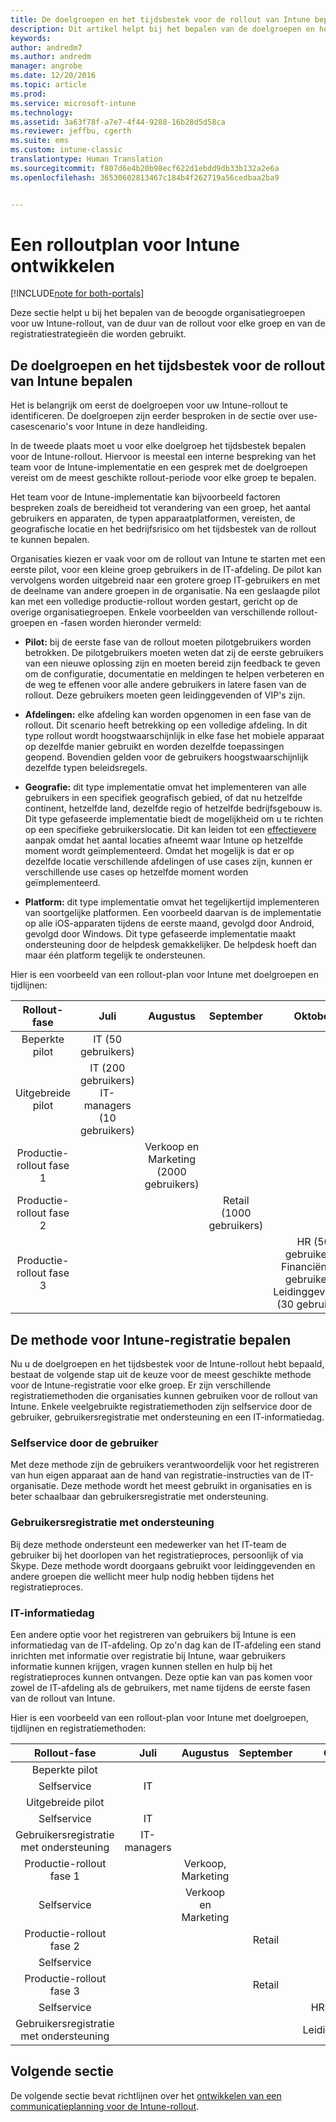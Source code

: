 ```yaml
---
title: De doelgroepen en het tijdsbestek voor de rollout van Intune bepalen | Microsoft Docs
description: Dit artikel helpt bij het bepalen van de doelgroepen en het tijdsbestek voor de rollout van een cloudimplementatie voor Microsoft Intune.
keywords: 
author: andredm7
ms.author: andredm
manager: angrobe
ms.date: 12/20/2016
ms.topic: article
ms.prod: 
ms.service: microsoft-intune
ms.technology: 
ms.assetid: 3a63f78f-a7e7-4f44-9288-16b28d5d58ca
ms.reviewer: jeffbu, cgerth
ms.suite: ems
ms.custom: intune-classic
translationtype: Human Translation
ms.sourcegitcommit: f807d6e4b20b98ecf622d1ebdd9db33b132a2e6a
ms.openlocfilehash: 36530602813467c184b4f262719a56cedbaa2ba9


---
```


# <a name="develop-an-intune-rollout-plan"></a>Een rolloutplan voor Intune ontwikkelen

[!INCLUDE[note for both-portals](../includes/note-for-both-portals.md)]

Deze sectie helpt u bij het bepalen van de beoogde organisatiegroepen voor uw Intune-rollout, van de duur van de rollout voor elke groep en van de registratiestrategieën die worden gebruikt.

## <a name="determine-intune-rollout-targeted-groups-and-timeframes"></a>De doelgroepen en het tijdsbestek voor de rollout van Intune bepalen

Het is belangrijk om eerst de doelgroepen voor uw Intune-rollout te identificeren. De doelgroepen zijn eerder besproken in de sectie over use-casescenario's voor Intune in deze handleiding.

In de tweede plaats moet u voor elke doelgroep het tijdsbestek bepalen voor de Intune-rollout. Hiervoor is meestal een interne bespreking van het team voor de Intune-implementatie en een gesprek met de doelgroepen vereist om de meest geschikte rollout-periode voor elke groep te bepalen.

Het team voor de Intune-implementatie kan bijvoorbeeld factoren bespreken zoals de bereidheid tot verandering van een groep, het aantal gebruikers en apparaten, de typen apparaatplatformen, vereisten, de geografische locatie en het bedrijfsrisico om het tijdsbestek van de rollout te kunnen bepalen.

Organisaties kiezen er vaak voor om de rollout van Intune te starten met een eerste pilot, voor een kleine groep gebruikers in de IT-afdeling. De pilot kan vervolgens worden uitgebreid naar een grotere groep IT-gebruikers en met de deelname van andere groepen in de organisatie. Na een geslaagde pilot kan met een volledige productie-rollout worden gestart, gericht op de overige organisatiegroepen. Enkele voorbeelden van verschillende rollout-groepen en -fasen worden hieronder vermeld:

-   **Pilot:** bij de eerste fase van de rollout moeten pilotgebruikers worden betrokken. De pilotgebruikers moeten weten dat zij de eerste gebruikers van een nieuwe oplossing zijn en moeten bereid zijn feedback te geven om de configuratie, documentatie en meldingen te helpen verbeteren en de weg te effenen voor alle andere gebruikers in latere fasen van de rollout. Deze gebruikers moeten geen leidinggevenden of VIP's zijn.

-   **Afdelingen:** elke afdeling kan worden opgenomen in een fase van de rollout. Dit scenario heeft betrekking op een volledige afdeling. In dit type rollout wordt hoogstwaarschijnlijk in elke fase het mobiele apparaat op dezelfde manier gebruikt en worden dezelfde toepassingen geopend. Bovendien gelden voor de gebruikers hoogstwaarschijnlijk dezelfde typen beleidsregels.

-   **Geografie:** dit type implementatie omvat het implementeren van alle gebruikers in een specifiek geografisch gebied, of dat nu hetzelfde continent, hetzelfde land, dezelfde regio of hetzelfde bedrijfsgebouw is. Dit type gefaseerde implementatie biedt de mogelijkheid om u te richten op een specifieke gebruikerslocatie. Dit kan leiden tot een [effectievere](#user-assisted-enrollment) aanpak omdat het aantal locaties afneemt waar Intune op hetzelfde moment wordt geïmplementeerd. Omdat het mogelijk is dat er op dezelfde locatie verschillende afdelingen of use cases zijn, kunnen er verschillende use cases op hetzelfde moment worden geïmplementeerd.

-   **Platform:** dit type implementatie omvat het tegelijkertijd implementeren van soortgelijke platformen. Een voorbeeld daarvan is de implementatie op alle iOS-apparaten tijdens de eerste maand, gevolgd door Android, gevolgd door Windows. Dit type gefaseerde implementatie maakt ondersteuning door de helpdesk gemakkelijker. De helpdesk hoeft dan maar één platform tegelijk te ondersteunen.

Hier is een voorbeeld van een rollout-plan voor Intune met doelgroepen en tijdlijnen:

| **Rollout-fase** | **Juli** | **Augustus** | **September** | **Oktober** |
|:---:|:---:|:---:|:---:|:---:|
| Beperkte pilot | IT (50 gebruikers) |  |  |  |                                                         
| Uitgebreide pilot | IT (200 gebruikers) IT-managers (10 gebruikers) |  |  |  |                                                         
| Productie-rollout fase 1 |  | Verkoop en Marketing (2000 gebruikers) |  |  |
| Productie-rollout fase 2 |  |  | Retail (1000 gebruikers) |  |
| Productie-rollout fase 3 |  |  |  | HR (50 gebruikers), Financiën (40 gebruikers), Leidinggevenden (30 gebruikers) |

## <a name="determine-the-intune-enrollment-approach"></a>De methode voor Intune-registratie bepalen

Nu u de doelgroepen en het tijdsbestek voor de Intune-rollout hebt bepaald, bestaat de volgende stap uit de keuze voor de meest geschikte methode voor de Intune-registratie voor elke groep. Er zijn verschillende registratiemethoden die organisaties kunnen gebruiken voor de rollout van Intune. Enkele veelgebruikte registratiemethoden zijn selfservice door de gebruiker, gebruikersregistratie met ondersteuning en een IT-informatiedag.

### <a name="user-self-service"></a>Selfservice door de gebruiker

Met deze methode zijn de gebruikers verantwoordelijk voor het registreren van hun eigen apparaat aan de hand van registratie-instructies van de IT-organisatie. Deze methode wordt het meest gebruikt in organisaties en is beter schaalbaar dan gebruikersregistratie met ondersteuning.

### <a name="user-assisted-enrollment"></a>Gebruikersregistratie met ondersteuning

Bij deze methode ondersteunt een medewerker van het IT-team de gebruiker bij het doorlopen van het registratieproces, persoonlijk of via Skype. Deze methode wordt doorgaans gebruikt voor leidinggevenden en andere groepen die wellicht meer hulp nodig hebben tijdens het registratieproces.

### <a name="it-tech-fair"></a>IT-informatiedag

Een andere optie voor het registreren van gebruikers bij Intune is een informatiedag van de IT-afdeling. Op zo'n dag kan de IT-afdeling een stand inrichten met informatie over registratie bij Intune, waar gebruikers informatie kunnen krijgen, vragen kunnen stellen en hulp bij het registratieproces kunnen ontvangen. Deze optie kan van pas komen voor zowel de IT-afdeling als de gebruikers, met name tijdens de eerste fasen van de rollout van Intune.

Hier is een voorbeeld van een rollout-plan voor Intune met doelgroepen, tijdlijnen en registratiemethoden:

| **Rollout-fase** | **Juli** | **Augustus** | **September** | **Oktober** |
|:---:|:---:|:---:|:---:|:---:|
| Beperkte pilot |  |  |  |  |                                                         
| Selfservice | IT |  |  |  |
| Uitgebreide pilot |  |  |  |  |                                                         
| Selfservice | IT |  |  |  |
| Gebruikersregistratie met ondersteuning | IT-managers |  |  |  |
| Productie-rollout fase 1 |  | Verkoop, Marketing |  |  |
| Selfservice |  | Verkoop en Marketing |  |  |
| Productie-rollout fase 2 |  |  | Retail |  |
| Selfservice |  |  |  |  |
| Productie-rollout fase 3 |  |  | Retail |  |
| Selfservice |  |  |  | HR, Financiën |
| Gebruikersregistratie met ondersteuning |  |  |  | Leidinggevenden |

## <a name="next-section"></a>Volgende sectie

De volgende sectie bevat richtlijnen over het [ontwikkelen van een communicatieplanning voor de Intune-rollout](section-5-develop-a-rollout-communication-plan.md).



<!--HONumber=Dec16_HO5-->


